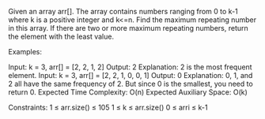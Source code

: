 Given an array arr[]. The array contains numbers ranging from 0 to k-1 where k is a positive integer and k<=n. Find the maximum repeating number in this array. If there are two or more maximum repeating numbers, return the element with the least value.

Examples:

Input: k = 3, arr[] = [2, 2, 1, 2]
Output: 2
Explanation: 2 is the most frequent element.
Input: k = 3, arr[] = [2, 2, 1, 0, 0, 1]
Output: 0
Explanation: 0, 1, and 2 all have the same frequency of 2. But since 0 is the smallest, you need to return 0.
Expected Time Complexity: O(n)
Expected Auxiliary Space: O(k)

Constraints:
1 ≤ arr.size() ≤ 105
1 ≤ k ≤ arr.size()
0 ≤ arri ≤ k-1
